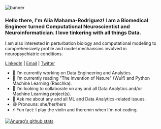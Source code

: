 ![banner](https://user-images.githubusercontent.com/62684338/152422718-f5f5357c-e51d-4c78-8c49-212643bb0ef9.png)
 
### Hello there, I'm Alia Mahama-Rodriguez! I am a Biomedical Engineer turned Computational Neuroscientist and Neuroinformatician. I love tinkering with all things Data. 

I am also interested in perturbation biology and computational modeling to comprehensively profile and model mechanisms involved in neuropsychiatric conditions.

 [LinkedIn](https://www.linkedin.com/in/aliamahama-rodriguez/) | [Email](alia.mahama@gmail.com) | [Twitter](https://twitter.com/alia_mrod)

- 🔭 I’m currently working on Data Engineering and Analytics.
- 🌱 I’m currently reading "The Invention of Nature" (Wulf) and Python Machine Learning (Raschka).
- 👯 I’m looking to collaborate on any and all Data Analytics and/or Machine Learning project(s).
- 💬 Ask me about any and all ML and Data Analytics-related issues.
- 😄 Pronouns: she/her/hers
- ⚡ Fun fact: I play the violin and theremin when I'm not coding.


[![Anurag's github stats](https://github-readme-stats.vercel.app/api?username=aliamrod)](https://github.com/aliamrod/github-readme-stats)


